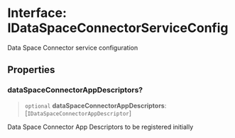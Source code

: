 # Interface: IDataSpaceConnectorServiceConfig

Data Space Connector service configuration

## Properties

### dataSpaceConnectorAppDescriptors?

> `optional` **dataSpaceConnectorAppDescriptors**: \[`IDataSpaceConnectorAppDescriptor`\]

Data Space Connector App Descriptors to be registered initially

